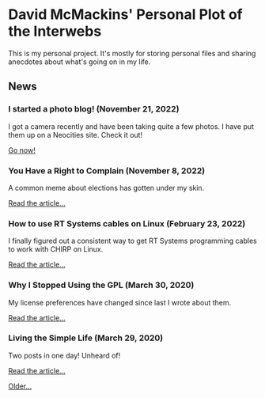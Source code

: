 <title>Dave's World</title>

David McMackins' Personal Plot of the Interwebs
===============================================

This is my personal project. It's mostly for storing personal files and sharing 
anecdotes about what's going on in my life.

News
----

### I started a photo blog! (November 21, 2022)

I got a camera recently and have been taking quite a few photos. I have put
them up on a Neocities site. Check it out!

[Go now!](https://zerock.neocities.org/)

### You Have a Right to Complain (November 8, 2022)

A common meme about elections has gotten under my skin.

[Read the article...](/articles/election-gatekeeping.html)

### How to use RT Systems cables on Linux (February 23, 2022)

I finally figured out a consistent way to get RT Systems programming cables to
work with CHIRP on Linux.

[Read the article...](/articles/rt-systems-linux.html)

### Why I Stopped Using the GPL (March 30, 2020)

My license preferences have changed since last I wrote about them.

[Read the article...](/articles/not-gpl.html)

### Living the Simple Life (March 29, 2020)

Two posts in one day! Unheard of!

[Read the article...](/articles/simple-life.html)

[Older...](/newsarchive.html)
